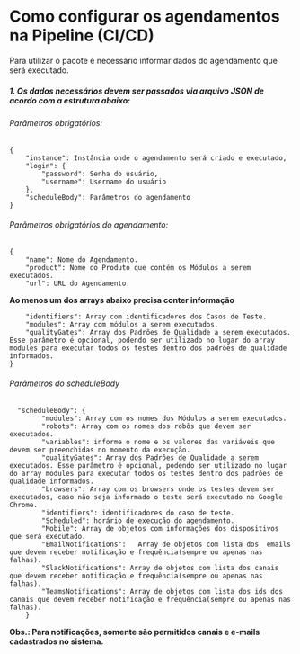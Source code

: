 # Como configurar os agendamentos na Pipeline (CI/CD)
Para utilizar o pacote é necessário informar dados do agendamento que será executado.

##### 1. Os dados necessários devem ser passados via arquivo JSON de acordo com a estrutura abaixo:

###### Parâmetros obrigatórios:
```
{
    "instance": Instância onde o agendamento será criado e executado,
    "login": {
        "password": Senha do usuário,
        "username": Username do usuário
    },
    "scheduleBody": Parâmetros do agendamento
}
```

###### Parâmetros obrigatórios do agendamento:
```
{
    "name": Nome do Agendamento.
    "product": Nome do Produto que contém os Módulos a serem executados.
    "url": URL do Agendamento.   
``` 
**Ao menos um dos arrays abaixo precisa conter informação**
```
    "identifiers": Array com identificadores dos Casos de Teste.
    "modules": Array com módulos a serem executados.
    "qualityGates": Array dos Padrões de Qualidade a serem executados. Esse parâmetro é opcional, podendo ser utilizado no lugar do array modules para executar todos os testes dentro dos padrões de qualidade informados.
}
```

###### Parâmetros do scheduleBody
```
  "scheduleBody": {
        "modules": Array com os nomes dos Módulos a serem executados.
        "robots": Array com os nomes dos robôs que devem ser executados.
        "variables": informe o nome e os valores das variáveis que devem ser preenchidas no momento da execução.
        "qualityGates": Array dos Padrões de Qualidade a serem executados. Esse parâmetro é opcional, podendo ser utilizado no lugar do array modules para executar todos os testes dentro dos padrões de qualidade informados.
        "browsers": Array com os browsers onde os testes devem ser executados, caso não seja informado o teste será executado no Google Chrome.
        "identifiers": identificadores do caso de teste.
        "Scheduled": horário de execução do agendamento.
        "Mobile": Array de objetos com informações dos dispositivos que será executado.
        "EmailNotifications":   Array de objetos com lista dos  emails que devem receber notificação e frequência(sempre ou apenas nas falhas).
        "SlackNotifications": Array de objetos com lista dos canais que devem receber notificação e frequência(sempre ou apenas nas falhas).
        "TeamsNotifications": Array de objetos com lista dos ids dos canais que devem receber notificação e frequência(sempre ou apenas nas falhas).
    }
```
**Obs.: Para notificações, somente são permitidos canais e e-mails cadastrados no sistema.**
